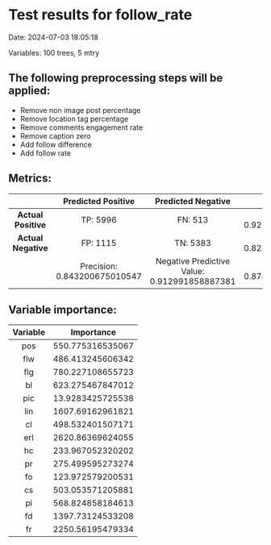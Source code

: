 # Test results for follow_rate
Date:  2024-07-03 18:05:18 

Variables:  100  trees,  5  mtry


 ## The following preprocessing steps will be applied: 
  - Remove non image post percentage 
 - Remove location tag percentage 
 - Remove comments engagement rate 
 - Remove caption zero 
 - Add follow difference 
 - Add follow rate 


 ## Metrics:
 | | **Predicted Positive**| **Predicted Negative** | |
 |:--:|:--:|:--:|:--:|
 | **Actual Positive** | TP:  5996  | FN:  513  | Sensitivity:  0.921186050084498  |
 | **Actual Negative** | FP:  1115  | TN:  5383  | Specificity:  0.828408741151123  |
 | | Precision:  0.843200675010547  | Negative Predictive Value:  0.912991858887381  | **Accuracy**:  0.874836626431921  |


 ## Variable importance:
 | Variable | Importance |
 |:--:|:--:|
 |  pos  |  550.775316535067  |
 |  flw  |  486.413245606342  |
 |  flg  |  780.227108655723  |
 |  bl  |  623.275467847012  |
 |  pic  |  13.9283425725538  |
 |  lin  |  1607.69162961821  |
 |  cl  |  498.532401507171  |
 |  erl  |  2620.86369624055  |
 |  hc  |  233.967052320202  |
 |  pr  |  275.499595273274  |
 |  fo  |  123.972579200531  |
 |  cs  |  503.053571205881  |
 |  pi  |  568.824858184613  |
 |  fd  |  1397.73124533208  |
 |  fr  |  2250.56195479334  |

